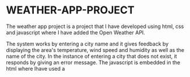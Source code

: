 # WEATHER-APP-PROJECT

The weather app project is a project that I have developed using html, css and javascript where I have added the Open Weather API.

The system works by entering a city name and it gives feedback by displaying the area's temperature, wind speed and humidity as well as the name of the city.
In the instance of entering a city that does not exist, it responds by giving an error message.
The javascript is embedded in the html where Ihave used a <script> tag to enclose it.

The link to the site is:

Below are screenshots of the system's design:
